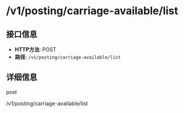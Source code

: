 # /v1/posting/carriage-available/list

## 接口信息

- **HTTP方法**: POST
- **路径**: `/v1/posting/carriage-available/list`

## 详细信息

post

/v1/posting/carriage-available/list
